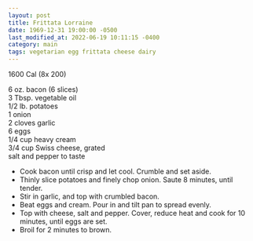 ```yaml
---
layout: post
title: Frittata Lorraine
date: 1969-12-31 19:00:00 -0500
last_modified_at: 2022-06-19 10:11:15 -0400
category: main
tags: vegetarian egg frittata cheese dairy
---
```

1600 Cal (8x 200)

6 oz. bacon (6 slices)  
3 Tbsp. vegetable oil  
1/2 lb. potatoes  
1 onion  
2 cloves garlic  
6  eggs  
1/4 cup heavy cream  
3/4 cup Swiss cheese, grated  
salt and pepper to taste  

* Cook bacon until crisp and let cool.  Crumble and set aside.
* Thinly slice potatoes and finely chop onion.  Saute 8 minutes, until tender.
* Stir in garlic, and top with crumbled bacon.
* Beat eggs and cream.  Pour in and tilt pan to spread evenly.
* Top with cheese, salt and pepper.  Cover, reduce heat and cook for 10 minutes, until eggs are set.
* Broil for 2 minutes to brown.
